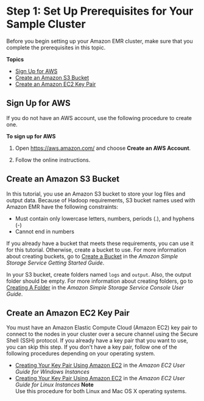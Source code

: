 # Step 1: Set Up Prerequisites for Your Sample Cluster<a name="emr-gs-prerequisites"></a>

 Before you begin setting up your Amazon EMR cluster, make sure that you complete the prerequisites in this topic\. 

**Topics**
+ [Sign Up for AWS](#emr-gs-signup)
+ [Create an Amazon S3 Bucket](#emr-gs-create-bucket)
+ [Create an Amazon EC2 Key Pair](#emr-gs-key-pair)

## Sign Up for AWS<a name="emr-gs-signup"></a>

If you do not have an AWS account, use the following procedure to create one\.

**To sign up for AWS**

1. Open [https://aws\.amazon\.com/](https://aws.amazon.com/) and choose **Create an AWS Account**\.

1. Follow the online instructions\.

## Create an Amazon S3 Bucket<a name="emr-gs-create-bucket"></a>

 In this tutorial, you use an Amazon S3 bucket to store your log files and output data\. Because of Hadoop requirements, S3 bucket names used with Amazon EMR have the following constraints: 
+ Must contain only lowercase letters, numbers, periods \(\.\), and hyphens \(\-\)
+ Cannot end in numbers

If you already have a bucket that meets these requirements, you can use it for this tutorial\. Otherwise, create a bucket to use\. For more information about creating buckets, go to [Create a Bucket](http://docs.aws.amazon.com/AmazonS3/latest/UG/CreatingABucket.html) in the *Amazon Simple Storage Service Getting Started Guide*\.

In your S3 bucket, create folders named `logs` and `output`\. Also, the output folder should be empty\. For more information about creating folders, go to [Creating A Folder](http://docs.aws.amazon.com/AmazonS3/latest/UG/CreatingaFolder.html) in the *Amazon Simple Storage Service Console User Guide*\.

## Create an Amazon EC2 Key Pair<a name="emr-gs-key-pair"></a>

You must have an Amazon Elastic Compute Cloud \(Amazon EC2\) key pair to connect to the nodes in your cluster over a secure channel using the Secure Shell \(SSH\) protocol\. If you already have a key pair that you want to use, you can skip this step\. If you don't have a key pair, follow one of the following procedures depending on your operating system\. 
+ [Creating Your Key Pair Using Amazon EC2](http://docs.aws.amazon.com/AWSEC2/latest/WindowsGuide/ec2-key-pairs.html#having-ec2-create-your-key-pair) in the *Amazon EC2 User Guide for Windows Instances*
+ [Creating Your Key Pair Using Amazon EC2](http://docs.aws.amazon.com/AWSEC2/latest/UserGuide/ec2-key-pairs.html#having-ec2-create-your-key-pair) in the *Amazon EC2 User Guide for Linux Instances*
**Note**  
Use this procedure for both Linux and Mac OS X operating systems\.